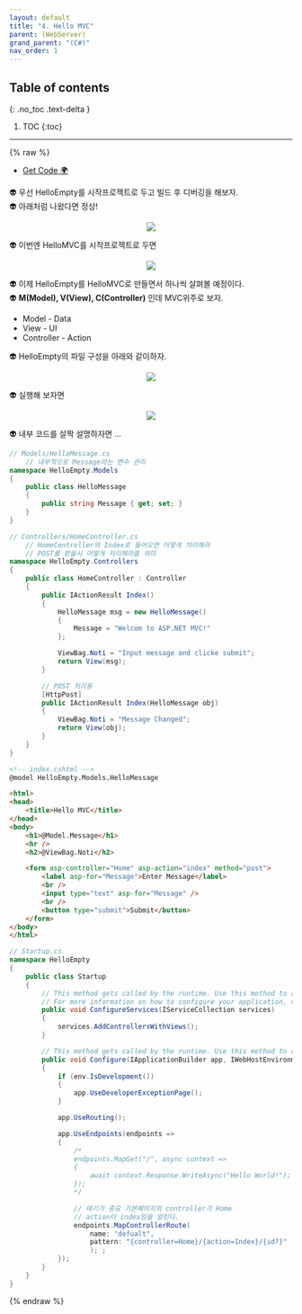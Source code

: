 ```yaml
---
layout: default
title: "4. Hello MVC"
parent: (WebServer)
grand_parent: "(C#)"
nav_order: 1
---
```


## Table of contents
{: .no_toc .text-delta }

1. TOC
{:toc}

---

{% raw %}

* [Get Code 🌍](https://github.com/EasyCoding-7/AspNetTutorial/tree/4.MVC)

👽 우선 HelloEmpty를 시작프로젝트로 두고 빌드 후 디버깅을 해보자.<br>
👽 아래처럼 나왔다면 정상!

<p align="center">
  <img src="https://taehyungs-programming-blog.github.io/blog/assets/images/csharp/webserver/web-4-1.png"/>
</p>

👽 이번엔 HelloMVC를 시작프로젝트로 두면

<p align="center">
  <img src="https://taehyungs-programming-blog.github.io/blog/assets/images/csharp/webserver/web-4-2.png"/>
</p>

👽 이제 HelloEmpty를 HelloMVC로 만들면서 하나씩 살펴볼 예정이다.<br>
👽 **M(Model), V(View), C(Controller)** 인데 MVC위주로 보자.

* Model - Data
* View - UI
* Controller - Action

👽 HelloEmpty의 파일 구성을 아래와 같이하자.

<p align="center">
  <img src="https://taehyungs-programming-blog.github.io/blog/assets/images/csharp/webserver/web-4-3.png"/>
</p>

👽 실행해 보자면

<p align="center">
  <img src="https://taehyungs-programming-blog.github.io/blog/assets/images/csharp/webserver/web-4-4.png"/>
</p>

👽 내부 코드를 살짝 설명하자면 ...

```csharp
// Models/HelloMessage.cs
    // 내부적으로 Message라는 변수 관리
namespace HelloEmpty.Models
{
    public class HelloMessage
    {
        public string Message { get; set; }
    }
}
```

```csharp
// Controllers/HomeController.cs
    // HomeController의 Index로 들어오면 어떻게 처리해라
    // POST를 받을시 어떻게 처리해라를 의미
namespace HelloEmpty.Controllers
{
    public class HomeController : Controller
    {
        public IActionResult Index()
        {
            HelloMessage msg = new HelloMessage()
            {
                Message = "Welcom to ASP.NET MVC!"
            };

            ViewBag.Noti = "Input message and clicke submit";
            return View(msg);
        }

        // POST 처리용
        [HttpPost]
        public IActionResult Index(HelloMessage obj)
        {
            ViewBag.Noti = "Message Changed";
            return View(obj);
        }
    }
}
```

```html
<!-- index.cshtml -->
@model HelloEmpty.Models.HelloMessage

<html>
<head>
    <title>Hello MVC</title>
</head>
<body>
    <h1>@Model.Message</h1>
    <hr />
    <h2>@ViewBag.Noti</h2>

    <form asp-controller="Home" asp-action="index" method="post">
        <label asp-for="Message">Enter Message</label>
        <br />
        <input type="text" asp-for="Message" />
        <br />
        <button type="submit">Submit</button>
    </form>
</body>
</html>
```

```csharp
// Startup.cs
namespace HelloEmpty
{
    public class Startup
    {
        // This method gets called by the runtime. Use this method to add services to the container.
        // For more information on how to configure your application, visit https://go.microsoft.com/fwlink/?LinkID=398940
        public void ConfigureServices(IServiceCollection services)
        {
            services.AddControllersWithViews();
        }

        // This method gets called by the runtime. Use this method to configure the HTTP request pipeline.
        public void Configure(IApplicationBuilder app, IWebHostEnvironment env)
        {
            if (env.IsDevelopment())
            {
                app.UseDeveloperExceptionPage();
            }

            app.UseRouting();

            app.UseEndpoints(endpoints =>
            {
                /*
                endpoints.MapGet("/", async context =>
                {
                    await context.Response.WriteAsync("Hello World!");
                });
                */

                // 여기가 중요 기본페이지의 controller가 Home
                // action이 index임을 알린다.
                endpoints.MapControllerRoute(
                    name: "defualt",
                    pattern: "{controller=Home}/{action=Index}/{id?}"
                    ); ;
            });
        }
    }
}
```

{% endraw %}